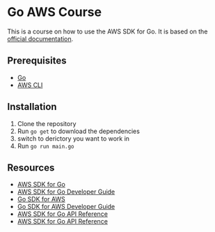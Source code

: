 Go AWS Course
=============

This is a course on how to use the AWS SDK for Go. It is based on the [official documentation](https://docs.aws.amazon.com/sdk-for-go/v1/developer-guide/welcome.html).

## Prerequisites

- [Go](https://golang.org/dl/)
- [AWS CLI](https://docs.aws.amazon.com/cli/latest/userguide/install-cliv2.html)

## Installation

1. Clone the repository
2. Run `go get` to download the dependencies
3. switch to derictory you want to work in
4. Run `go run main.go`

## Resources                                                            

- [AWS SDK for Go](https://docs.aws.amazon.com/sdk-for-go/v1/developer-guide/welcome.html)
- [AWS SDK for Go Developer Guide](https://docs.aws.amazon.com/sdk-for-go/v1/developer-guide/welcome.html)
- [Go SDK for AWS](https://docs.aws.amazon.com/sdk-for-go/v1/developer-guide/welcome.html)
- [Go SDK for AWS Developer Guide](https://docs.aws.amazon.com/sdk-for-go/v1/developer-guide/welcome.html)
- [AWS SDK for Go API Reference](https://docs.aws.amazon.com/sdk-for-go/api/aws/)
- [AWS SDK for Go API Reference](https://docs.aws.amazon.com/sdk-for-go/api/aws/)   
  